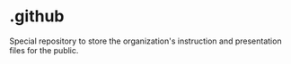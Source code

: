 # .github
Special repository to store the organization's instruction and presentation files for the public.
